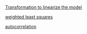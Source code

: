 [Transformation to linearize the model](Transformation-to-linearize-the-model.md)

[weighted least squares](Weighted-Least-Squares.md)

[autocorrelation](autocorrelation.md)
